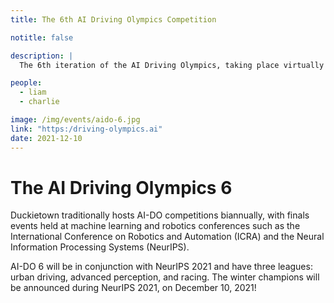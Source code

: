 ```yaml
---
title: The 6th AI Driving Olympics Competition

notitle: false

description: |
  The 6th iteration of the AI Driving Olympics, taking place virtually at NeurIPS 2021. The AI-DO serves to benchmark the state of the art of artificial intelligence in autonomous driving by providing standardized simulation and hardware environments for tasks related to multi-sensory perception and embodied AI.

people:
  - liam
  - charlie

image: /img/events/aido-6.jpg
link: "https:/driving-olympics.ai"
date: 2021-12-10
---
```


# The AI Driving Olympics 6




Duckietown traditionally hosts AI-DO competitions biannually, with finals events held at machine learning and robotics conferences such as the International Conference on Robotics and Automation (ICRA) and the Neural Information Processing Systems (NeurIPS). 

AI-DO 6 will be in conjunction with NeurIPS 2021 and have three leagues: urban driving, advanced perception, and racing. The winter champions will be announced during NeurIPS 2021, on December 10, 2021!

